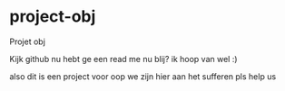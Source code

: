 # project-obj
Projet obj

Kijk github nu hebt ge een read me 
nu blij?
ik hoop van wel :)

also dit is een project voor oop
we zijn hier aan het sufferen
pls help us 
